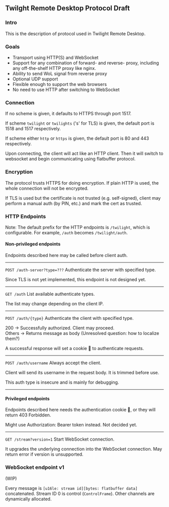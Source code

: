 ## Twilght Remote Desktop Protocol Draft

### Intro
This is the description of protocol used in Twilight Remote Desktop.

### Goals
 * Transport using HTTP(S) and WebSocket
 * Support for any combination of forward- and reverse- proxy,
including any off-the-shelf HTTP proxy like nginx.
 * Ability to send WoL signal from reverse proxy
 * Optional UDP support
 * Flexible enough to support the web browsers
 * No need to use HTTP after switching to WebSocket

### Connection
If no scheme is given, it defaults to HTTPS through port 1517.

If scheme `twilight` or `twilights` ('s' for TLS) is given, the default port is
1518 and 1517 respectively.

If scheme either `http` or `https` is given, the default port is 80 and 443
respectively.

Upon connecting, the client will act like an HTTP client.
Then it will switch to websocket and begin communicating using
flatbuffer protocol.

### Encryption
The protocol trusts HTTPS for doing encryption.
If plain HTTP is used, the whole connection will not be encrypted.

If TLS is used but the certificate is not trusted (e.g. self-signed),
client may perform a manual auth (by PIN, etc.) and mark the cert as trusted.

### HTTP Endpoints
Note: The default prefix for the HTTP endpoints is `/twilight`,
which is configurable. For example, `/auth` becomes `/twilight/auth`.

#### Non-privileged endpoints
Endpoints described here may be called before client auth.

---
`POST /auth-server?type=???`
Authenticate the server with specified type.

Since TLS is not yet implemented, this endpoint is not designed yet.

---
`GET /auth`
List available authenticate types.

The list may change depending on the client IP.

---
`POST /auth/{type}`
Authenticate the client with specified type.

200 &rarr; Successfully authorized. Client may proceed.  
Others &rarr; Returns message as body (Unresolved question: how to localize them?)

A successful response will set a cookie 🍪 to authenticate requests.

---
`POST /auth/username`
Always accept the client.

Client will send its username in the request body.
It is trimmed before use.

This auth type is insecure and is mainly for debugging.

---

#### Privileged endpoints
Endpoints described here needs the authentication cookie 🍪,
or they will return 403 Forbidden.

Might use Authorization: Bearer token instead. Not decided yet.

---
`GET /stream?version=1`
Start WebSocket connection.

It upgrades the underlying connection into the WebSocket connection.
May return error if version is unsupported.


### WebSocket endpoint v1
(WIP)

Every message is `[u16le: stream id][bytes: flatbuffer data]` concatenated.
Stream ID 0 is control (`ControlFrame`).
Other channels are dynamically allocated.
